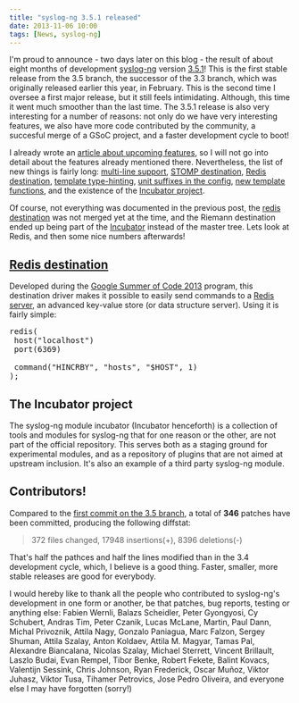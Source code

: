 ```yaml
---
title: "syslog-ng 3.5.1 released"
date: 2013-11-06 10:00
tags: [News, syslog-ng]
---
```


I'm proud to announce - two days later on this blog - the result of
about eight months of development [syslog-ng][sng] version
[3.5.1][351-release]! This is the first stable release from the 3.5
branch, the successor of the 3.3 branch, which was originally released
earlier this year, in February. This is the second time I oversee a
first major release, but it still feels intimidating. Although, this
time it went much smoother than the last time. The 3.5.1 release is
also very interesting for a number of reasons: not only do we have
very interesting features, we also have more code contributed by the
community, a succesful merge of a GSoC project, and a faster
development cycle to boot!

 [sng]: http://www.balabit.com/network-security/syslog-ng/opensource-logging-system/overview
 [351-release]: https://lists.balabit.hu/pipermail/syslog-ng-announce/2013-November/000174.html

I already wrote an [article about upcoming features][cooking], so I
will not go into detail about the features already mentioned there.
Nevertheless, the list of new things is fairly long:
[multi-line support][cooking:ml], [STOMP destination][cooking:stomp],
[Redis destination](#f:redis),
[template type-hinting][cooking:type-hinting],
[unit suffixes in the config][cooking:unit-suffix],
[new template functions][cooking:template-funcs], and the existence of
the [Incubator project][incubator].

 [cooking]: /blog/2013/09/05/what-is-cooking-in-syslog-ng-3.5/
 [cooking:ml]: /blog/2013/09/05/what-is-cooking-in-syslog-ng-3.5/#f:multiline
 [cooking:stomp]: /blog/2013/09/05/what-is-cooking-in-syslog-ng-3.5/#f:new-dests
 [cooking:type-hinting]: /blog/2013/09/05/what-is-cooking-in-syslog-ng-3.5/#f:type-hinting
 [cooking:unit-suffix]: /blog/2013/09/05/what-is-cooking-in-syslog-ng-3.5/#f:unit-suffix
 [cooking:template-funcs]: /blog/2013/09/05/what-is-cooking-in-syslog-ng-3.5/#f:template-funcs
 [incubator]: https://github.com/balabit/syslog-ng-incubator

<!-- more -->

Of course, not everything was documented in the previous post, the
[redis destination](#f:redis) was not merged yet at the time, and the
Riemann destination ended up being part of the [Incubator][incubator]
instead of the master tree. Lets look at Redis, and then some nice
numbers afterwards!

 [incubator]: https://github.com/balabit/syslog-ng-incubator

## <a name="f:redis" href="#f:redis">Redis destination</a>

Developed during the [Google Summer of Code 2013][gsoc2013] program,
this destination driver makes it possible to easily send commands to a
[Redis server](http://redis.io/), an advanced key-value store (or data
structure server). Using it is fairly simple:

 [gsoc2013]: http://www.google-melange.com/gsoc/project/google/gsoc2013/tichy/27001

<pre>redis(
 host("localhost")
 port(6369)

 command("HINCRBY", "hosts", "$HOST", 1)
);</pre>

## The Incubator project

The syslog-ng module incubator (Incubator henceforth) is a collection
of tools and modules for syslog-ng that for one reason or the other,
are not part of the official repository. This serves both as a staging
ground for experimental modules, and as a repository of plugins that
are not aimed at upstream inclusion. It's also an example of a third
party syslog-ng module.

## Contributors!

Compared to the [first commit on the 3.5 branch][3.5-first], a total
of **346** patches have been committed, producing the following
diffstat:

>  372 files changed, 17948 insertions(+), 8396 deletions(-)

That's half the pathces and half the lines modified than in the 3.4
development cycle, which, I believe is a good thing. Faster, smaller,
more stable releases are good for everybody.

I would hereby like to thank all the people who contributed to
syslog-ng's development in one form or another, be that patches, bug
reports, testing or anything else: Fabien Wernli, Balazs Scheidler,
Peter Gyongyosi, Cy Schubert, Andras Tim, Peter Czanik, Lucas McLane,
Martin, Paul Dann, Michal Privoznik, Attila Nagy, Gonzalo Paniagua,
Marc Falzon, Sergey Shuman, Attila Szalay, Anton Koldaev, Attila M.
Magyar, Tamas Pal, Alexandre Biancalana, Nicolas Szalay, Michael
Sterrett, Vincent Brillault, Laszlo Budai, Evan Rempel, Tibor Benke,
Robert Fekete, Balint Kovacs, Valentijn Sessink, Chris Johnson, Ryan
Frederick, Oscar Muñoz, Viktor Juhasz, Viktor Tusa, Tihamer Petrovics,
Jose Pedro Oliveira, and everyone else I may have forgotten (sorry!)

 [3.5-first]: https://github.com/balabit/syslog-ng-3.5/commit/945c11d7b8221c52ec1af74a0ae1fb86f112f86d
